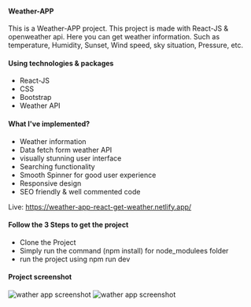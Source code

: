 <h4>Weather-APP</h4>
<p>
This is a Weather-APP project. This project is made with React-JS & openweather api. Here you can get weather information. Such as temperature, Humidity, Sunset, Wind speed, sky situation, Pressure, etc.
</p>

<h4>Using technologies & packages</h4>
<ul>
  <li>React-JS</li>
  <li>CSS</li>
  <li>Bootstrap</li>
  <li>Weather API</li>
</ul>

<h4>What I've implemented?</h4>
<ul>
  <li>Weather information</li>
  <li>Data fetch form weather API</li>
  <li>visually stunning user interface</li>
  <li>Searching functionality</li>
  <li>Smooth Spinner for good user experience</li>
  <li>Responsive design</li>
  <li>SEO friendly & well commented code</li>
</ul>

Live: https://weather-app-react-get-weather.netlify.app/

<h4>Follow the 3 Steps to get the project</h4>
<ul>
  <li>Clone the Project</li>
  <li>Simply run the command (npm install) for node_modulees folder</li>
  <li> run the project using npm run dev</li>
</ul>

<h4>Project screenshot</h4>
<img src="https://rimonprogrammer.netlify.app/public/Weather_App-react-1.jpg" alt="wather app screenshot" >
<img src="https://rimonprogrammer.netlify.app/public/Weather_App-react-2.jpg" alt="wather app screenshot" >
